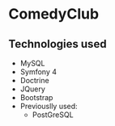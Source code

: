 # ComedyClub

## Technologies used

* MySQL
* Symfony 4
* Doctrine
* JQuery
* Bootstrap
* Previouslly used:
  * PostGreSQL
